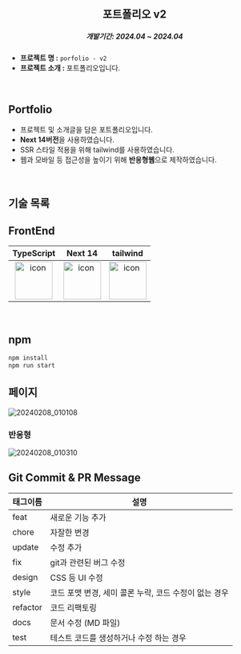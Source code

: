 ## <h2 align="center">포트폴리오 v2</h2>

<h5 align="center">개발기간: 2024.04 ~ 2024.04</h5>

- **프로젝트 명 :** `porfolio - v2`
- **프로젝트 소개 :** 포트폴리오입니다.

<br>

## Portfolio

- 프로젝트 및 소개글을 담은 포트폴리오입니다.
- **Next 14버전**을 사용하였습니다.
- SSR 스타일 적용을 위해 tailwind를 사용하였습니다.
- 웹과 모바일 등 접근성을 높이기 위해 **반응형웹**으로 제작하였습니다.

<br>

## 기술 목록

## FrontEnd

|                                                                                    TypeScript                                                                                     |                                                                                  Next 14                                                                                  |                                                                                  tailwind                                                                                   |
| :-------------------------------------------------------------------------------------------------------------------------------------------------------------------------------: | :-----------------------------------------------------------------------------------------------------------------------------------------------------------------------: | :-------------------------------------------------------------------------------------------------------------------------------------------------------------------------: |
| <div style="display: flex; align-items: flex-start; justify-content: center;"><img src="https://cdn.simpleicons.org/typescript/3178C6" alt="icon" width="75" height="75" /></div> | <div style="display: flex; align-items: flex-start; justify-content: center;"><img src="https://cdn.simpleicons.org/nextdotjs" alt="icon" width="75" height="75" /></div> | <div style="display: flex; align-items: flex-start; justify-content: center;"><img src="https://cdn.simpleicons.org/tailwindcss" alt="icon" width="75" height="75" /></div> |

<br />

## npm

```js
npm install
npm run start
```

## 페이지

![20240208_010108](https://choigirang-portfolio.s3.ap-northeast-2.amazonaws.com/portfolioV2/portfolio-v2.gif)

### 반응형

![20240208_010310](https://choigirang-portfolio.s3.ap-northeast-2.amazonaws.com/portfolioV2/portfolio-v2+2.gif)

## Git Commit & PR Message

| 태그이름 | 설명                                                  |
| -------- | ----------------------------------------------------- |
| feat     | 새로운 기능 추가                                      |
| chore    | 자잘한 변경                                           |
| update   | 수정 추가                                             |
| fix      | git과 관련된 버그 수정                                |
| design   | CSS 등 UI 수정                                        |
| style    | 코드 포맷 변경, 세미 콜론 누락, 코드 수정이 없는 경우 |
| refactor | 코드 리팩토링                                         |
| docs     | 문서 수정 (MD 파일)                                   |
| test     | 테스트 코드를 생성하거나 수정 하는 경우               |
